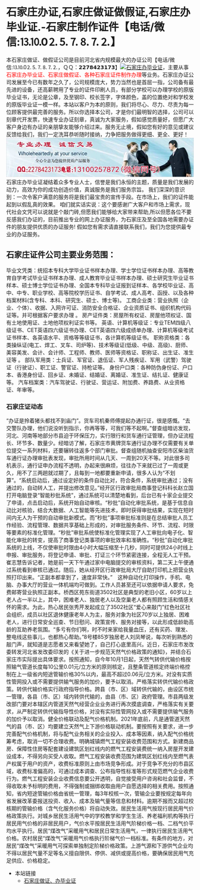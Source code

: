 # 石家庄办证,石家庄做证做假证,石家庄办毕业证.-石家庄制作证件【电话/微信:⒔⒑0⒉⒌⒎⒏⒎⒉】

本石家庄做证、做假证公司是目前河北省内规模最大的办证公司【电话/微信:⒔⒑0⒉⒌⒎⒏⒎⒉，ＱＱ：𝟮𝟮𝟳𝟴𝟰𝟮𝟯𝟭𝟳𝟯】[![石家庄办毕业证](https://wpa.qq.com/pa?p=2:2278423173:41)](https://wpa.qq.com/msgrd?v=3&amp;uin=2278423173&amp;site=qq&amp;menu=yes)，主要从事<font color=red>石家庄办毕业证、石家庄做假证、各种石家庄证件制作办理</font>等业务。石家庄办证公司发展至今已有数年之久了，公司规模庞大，势力当然也是首屈一指，公司备有最先进的设备，还高薪聘用了专业的证件印刷人员，有部分学校可以办理学校的原版毕业证书，无论是公章，及至钢印、校长签字，字体颜色，盖的位置绝对和学校发的原版毕业证一模一样。本站以客户为本的原则，我们将尽心、尽力、尽责为每一位顾客提供最完善的服务。所以你选择本公司，才是你们最明智的选择，公司可以刻章代开发票，快速专业办证刻章，真诚为大家服务，假如感觉质量好，但愿广大客户身边有办证的亲朋挚友能够介绍过来。服务无止境，假如您有好的意见或建议反馈给我们，我们一定洗耳恭听随时接纳，力争把服务做得更细、更全、更好！
![石家庄办毕业证,石家庄做证,石家庄做假证,石家庄证件服务](./131_1.jpg)
石家庄办毕业证凝结着众多专业人士，信誉是我们永恒的主题，质量是我们发展的动力，高效为你的成功创造价值，真诚服务是我们服务宗旨。 我们深深的意识到：一次令客户满意的服务将是我们最宝贵的宣传手段。在市场上，我们的证件能起到以假乱真的效果。 
咱们就实话实说：这个要感谢广大客户和市场上需求，现代社会文凭可以说就是个敲门砖,但愿我们能够给大家带来帮助,所以但愿各位不要反感我们办证的，目前推出专业的网上办证服务，为石家庄及至全国各地需要办证件的朋友提供优质的办证服务! 假如您有需求请直接联系我们，我们为您提供最专业的办证服务。 

## 石家庄证件公司主要业务范围：
毕业文凭类：统招本专科大学毕业证书样本办理、学士学位证书样本办理、高等教育自学考试毕业证书样本办理、成人教育毕业证书样本办理、硕士研究生毕业证书样本、硕士博士学位证书办理、全国本专科毕业证报到证样本、各学校毕业证、高中、中专、职业学校、高等院校学历证书、自学考试、成人高考、函授、以及各种档案材料(含专科、本科、研究生、硕士、博士等)。 
工商企业类：营业执照（企业、个体）、收据、入网许可证、消防安全合格证、企业资质证书、组织机构代码证等。并可根据客户要求办理 。 
房产证件类：房屋所有权证、房屋他项权证、国有土地使用证、土地他项权利证实书等。 
英语、计算机等级证：专业TEM四级八级证书、CET英语四六级证书办理、CET英语四六级成绩单办理、计算机等级考试证书样本、各英语水平、资格等等级证书，各计算机等级证书。 
职称资格类：各类操纵证(电工、焊工、叉车、司炉等)、技术等级证(低级、中级、高级)、厨师、美容美发、会计、会计师、工程师、教师、医师等资格证、职称证、出生证、准生证等 。 
部队军用类：士兵证、军官证、退伍证、军人残疾证、军用（武警）驾驶证（行驶证）、职工证、警官证、持枪证等。 
身份户口类：各种防伪身份证、户口本、香港身份证、回乡证、未婚证、结婚证、离婚证、准生证、结扎证、健康证等。 
汽车档案类：汽车驾驶证、行驶证、营运证、附加费、养路费、从业资格证、年审等。 
### 石家庄证动态
“办证是拎着猪头都找不到庙门”。货车司机秦师傅提起办通行证，很是感慨。“去交警队办理，他们说没听到指示，你再等等，可我们等不起啊。”督查组暗访发现，河北、河南等地部分市县迫于环保压力，实行限行和货车通行证管理，但办证流程长、环节多、数量少。经暗访了解，石家庄市黄牌货车通行证办理不仅需要有关单位提交一系列材料，还要辗转往返多个部门审批。督查组随机抽查安阳市区柴油货车通行证办理审批表发现，审批所用时间从几天、一周到20天不等。对此很多司机表示，通行证申办流程不透明，办起来很麻烦，往往办下来就已过了一周或更久，用不了三两趟就过期了，且每到一地都要重新申请，很多人认为“不划算”。“系统启动后，通过设定好的条件自动比对，符合条件，系统审批通过；没有通过的，自动转人工，并提出修改意见。”经开区行政审批局商事登记科科长赵立国打开电脑登录“智能秒批系统”，通过系统可以清楚地看到，后台已有十家企业提交了申请，点击启动后，系统开始自动审核。“秒批”自动化审批系统，是基于信息自动比对核验，结合大数据、人工智能等先进技术，即时获得审批结果，实现在短时间内无人为干预的自动审批新模式。而“秒批”事项审批标准则是在总结审批人员工作经验、流程管理、数据共享基础上形成的，对审批服务条件、环节、流程、时限等要素的标准化管理。“秒批”审批系统使标准化管理实现了人工审批向电子化、智能化审批的转变，提高了商事登记类事项的审批效率和准确性。“秒批”自动化审批系统的上线，不仅使审批时限由4小时大幅压缩至十几秒，同时可提供24小时线上申报、审批服务，将登记申请、审批、打证三个环节紧密连接，全程无人工干预。崔志慧告诉记者，她是前一天下午通过家中电脑提交的审核资料，第二天上午便通过系统看到审核已通过。随后，她从经开区行政审批局大厅自助打印机上把营业执照打印出来。“正副本都拿到了，速度非常快。”　这种自动化打印操作，手机、电脑、办事大厅的营业一体机端均可做到。工作人员甚至还可以依据申请人要求，免费邮寄营业执照正副本。桥西区苑东街道3502社区是典型的老旧小区，60岁以上老人占一半以上，其中，困难老人、独居老人以及空巢老人都有照顾生活和情感关怀的需求。为此，热心居民张秀芹发起成立了3502社区“爱心来敲门”红色社区社会组织，成员以社区退休健康老年人为主，服务对象为社区70岁以上独居、困难老人，进行日常安全巡查、节日慰问、政策宣传、服务对接等，以此形成低龄助高龄的互助养老氛围。“多亏有你们啊，时不时来家给我量血压，还有买药、理发、整电线这些事儿，也都热心帮助。”8号楼85岁独居老人刘凤琴说，每次听到熟悉的敲门声，就知道是志愿者又来看望她了，自己打心底里高兴。近日，石家庄市发改委转发河北省发改委印发的《关于进一步规范天然气价格政策的通知》，并结合石家庄市实际提出具体要求。按照通知，自今年10月1日起，天然气转供代输价格按照输气管道长度每10公里0.01元/立方米的原则核定，且整条管道核定终端价格控制在上一级省内短途管输价格30%以内，最高不超过0.06元/立方米。对没有实质性管网投入或不需要提供输气服务的加价，要予以取消。严格落实转供代输价格政策。转供代输价格实行政府指导价格。跨县（市、区）域转供代输的，由设区市统一管理，各县（市、区）域内转供代输的，由县（市、区）政府管理。市县两级发改部门要对本辖区内管道天然气经营企业业务进行再次摸底调查，严格落实有关要求，从严制定转供代输指导性价格，对没有实际性管网投入或不需要提供输气服务的加价予以取消。健全价格联动及配气价格机制。2021年底前，凡是通管道天然气的县（市、区）均要建立天然气上下游价格联动机制。要按照有关要求，进一步完善配气价格机制，将与配气业务相关的企业投入、成本等因素，纳入配气价格统筹考虑，取消一切不合理收费。明确城镇燃气工程安装收费范围和方式。新建商品房、保障性住房等配套建设建筑区划红线内的燃气工程安装费统一纳入房屋开发建设成本，不得另向买受人收取。燃气工程安装收费范围为建筑区划红线内至燃气表产权属于用户的资产，收费标准原则上由市场竞争形成。对于竞争不充分的市县区域，收费标准偏高的，可通过成本调查、公布指导性标准等形式规范燃气企业收费行为。燃气工程安装企业收费信息要公开透明，自觉接受用户咨询和社会监督，不得收取未予标明的费用，不得强制或捆绑收取由用户自愿选择的相关费用。按照通知，省内短途管输价格由省统一管理，每3年校核一次，管输企业要按规定每年向省发展改革委报送投资、收入、成本及输气量等信息和材料。逾期不报而又超过校核期的管输价格（含气化服务价格）将自动失效。居民生活用气按现行居民用气价格政策执行。对城乡居民生活用气中的学校教学和学生生活、养老福利机构等执行居民用气价格的非居民用户，气价水平按居民生活用气阶梯价格一档、二档气价平均水平执行。居民“煤改气”采暖用气和居民日常生活用气，一律执行居民生活用气价格。农村居民“煤改气”采暖用气价格执行阶梯气价一档标准。有条件的地方，对居民“煤改气”采暖用气可探索单独制定阶梯价格政策。上游气源和下游供气企业均不得以居民气量不足等名义擅自限供、停供、减供或提高价格，要确保居民用气充足供应、价格稳定。

* 本站链接
  * [石家庄做证、办毕业证](https://jerryher.github.io)
